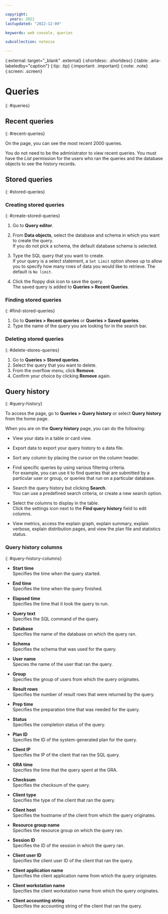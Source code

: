 ```yaml
---

copyright:
  years: 2021
lastupdated: "2022-12-09"

keywords: web console, queries

subcollection: netezza

---
```


{:external: target="_blank" .external}
{:shortdesc: .shortdesc}
{:table: .aria-labeledby="caption"}
{:tip: .tip}
{:important: .important}
{:note: .note}
{:screen: .screen}

# Queries
{: #queries}

## Recent queries
{: #recent-queries}

On the page, you can see the most recent 2000 queries.

You do not need to be the administrator to view recent queries. You must have the *List* permission for the users who ran the queries and the database objects to see the history records.

## Stored queries
{: #stored-queries}

### Creating stored queries
{: #create-stored-queries}

1. Go to **Query editor**.
1. From **Data objects**, select the database and schema in which you want to create the query.  
   If you do not pick a schema, the default database schema is selected.

1. Type the SQL query that you want to create.  
   If your query is a select statement, a `Set Limit` option shows up to allow you to specify how many rows of data you would like to retrieve. The default is `No limit`.

1. Click the floppy disk icon to save the query.  
   The saved query is added to **Queries > Recent Queries**.

### Finding stored queries
{: #find-stored-queries}

1. Go to **Queries > Recent queries** or **Queries > Saved queries**.
1. Type the name of the query you are looking for in the search bar.

### Deleting stored queries
{: #delete-stores-queries}

1. Go to **Queries > Stored queries**.
1. Select the query that you want to delete.
1. From the overflow menu, click **Remove**.
1. Confirm your choice by clicking **Remove** again.

## Query history
{: #query-history}

To access the page, go to **Queries > Query history** or select **Query history** from the home page.

When you are on the **Query history** page, you can do the following:

- View your data in a table or card view.
- Export data to export your query history to a data file.
- Sort any column by placing the cursor on the column header.
- Find specific queries by using various filtering criteria.  
   For example, you can use it to find queries that are submitted by a particular user or group, or queries that run on a particular database.

- Search the query history but clicking **Search**.  
   You can use a predefined search criteria, or create a new search option.

- Select the columns to display in the table.  
   Click the settings icon next to the **Find query history** field to edit columns.

- View metrics, access the explain graph, explain summary, explain verbose, explain distribution pages, and view the plan file and statistics status.

### Query history columns
{: #query-history-columns}

- **Start time**  
    Specifies the time when the query started.

- **End time**  
    Specifies the time when the query finished.

- **Elapsed time**  
    Specifies the time that it took the query to run.

- **Query text**  
    Specifies the SQL command of the query.

- **Database**  
    Specifies the name of the database on which the query ran.

- **Schema**  
    Specifies the schema that was used for the query.

- **User name**  
    Species the name of the user that ran the query.

- **Group**  
    Specifies the group of users from which the query originates.

- **Result rows**  
    Specifies the number of result rows that were returned by the query.

- **Prep time**  
    Specifies the preparation time that was needed for the query.

- **Status**  
    Specifies the completion status of the query.

- **Plan ID**  
    Specifies the ID of the system-generated plan for the query.

- **Client IP**  
    Specifies the IP of the client that ran the SQL query.

- **GRA time**  
    Specifies the time that the query spent at the GRA.

- **Checksum**  
    Specifies the checksum of the query.

- **Client type**  
    Specifies the type of the client that ran the query.

- **Client host**  
    Specifies the hostname of the client from which the query originates.

- **Resource group name**  
    Specifies the resource group on which the query ran.

- **Session ID**  
    Specifies the ID of the session in which the query ran.

- **Client user ID**  
    Specifies the client user ID of the client that ran the query.

- **Client application name**  
    Specifies the client application name from which the query originates.

- **Client workstation name**  
    Specifies the client workstation name from which the query originates.

- **Client accounting string**  
    Specifies the accounting string of the client that ran the query.
